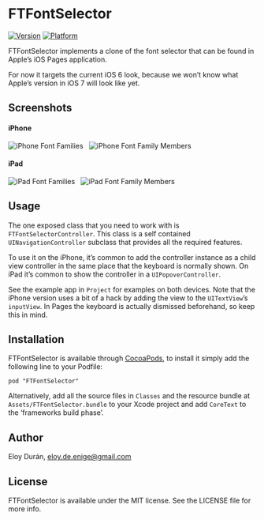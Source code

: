 # FTFontSelector

[![Version](http://cocoapod-badges.herokuapp.com/v/FTFontSelector/badge.png)](http://cocoadocs.org/docsets/FTFontSelector)
[![Platform](http://cocoapod-badges.herokuapp.com/p/FTFontSelector/badge.png)](http://cocoadocs.org/docsets/FTFontSelector)

FTFontSelector implements a clone of the font selector that can be found in
Apple’s iOS Pages application.

For now it targets the current iOS 6 look, because we won’t know what Apple’s
version in iOS 7 will look like yet.


## Screenshots

#### iPhone

![iPhone Font Families](https://raw.github.com/Fingertips/FTFontSelector/master/Project/Screenshots/iPhone%20Font%20Families.png) &nbsp; ![iPhone Font Family Members](https://raw.github.com/Fingertips/FTFontSelector/master/Project/Screenshots/iPhone%20Font%20Family%20Members.png)

#### iPad

![iPad Font Families](https://raw.github.com/Fingertips/FTFontSelector/master/Project/Screenshots/iPad%20Font%20Families%20Small.png) &nbsp; ![iPad Font Family Members](https://raw.github.com/Fingertips/FTFontSelector/master/Project/Screenshots/iPad%20Font%20Family%20Members%20Small.png)


## Usage

The one exposed class that you need to work with is `FTFontSelectorController`.
This class is a self contained `UINavigationController` subclass that provides
all the required features.

To use it on the iPhone, it’s common to add the controller instance as a child
view controller in the same place that the keyboard is normally shown. On iPad
it’s common to show the controller in a `UIPopoverController`.

See the example app in `Project` for examples on both devices. Note that the
iPhone version uses a bit of a hack by adding the view to the `UITextView`’s
`inputView`. In Pages the keyboard is actually dismissed beforehand, so keep
this in mind.


## Installation

FTFontSelector is available through [CocoaPods](http://cocoapods.org), to
install it simply add the following line to your Podfile:

    pod "FTFontSelector"

Alternatively, add all the source files in `Classes` and the resource bundle at
`Assets/FTFontSelector.bundle` to your Xcode project and add `CoreText` to the
‘frameworks build phase’.


## Author

Eloy Durán, eloy.de.enige@gmail.com


## License

FTFontSelector is available under the MIT license. See the LICENSE file for
more info.
